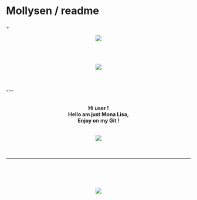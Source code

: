 # Mollysen / readme
+<p align="center">
  <img src="https://im7.ezgif.com/tmp/ezgif-7-763fd9385dee.gif">
</p>   
<br>
<br>
<p align="center">
<img src="https://github-readme-stats.vercel.app/api?username=Mollysen&show_icons=true&theme=tokyonight" >
</p>
<br>
<br>
---
<p align="center">
  <br>
  <strong>Hi user !<br>
  Hello am just Mona Lisa,<br>
  Enjoy on my Git !</strong> <br>
  <br>
  </strong>

<p align="center">
       <a href="https://discord.gg/3C9TUWDn">
       <img src="https://img.shields.io/static/v1?label=Discord&logo=Discord&message=Click%20Here&color=7289DA">
       </a>

<br>
<br>
<br>
</p>


---


<br>
<br>
<br>
<p align="center">
<img src="https://github-readme-stats.vercel.app/api/top-langs/?username=Mollysen&layout=compact&theme=tokyonight">
</p>
